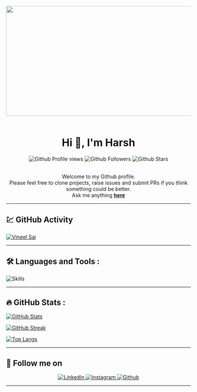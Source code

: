 <div align="center">
  <img src="https://media.giphy.com/media/dWesBcTLavkZuG35MI/giphy.gif" width="600" height="300"/>
</div><br>

<div align="center">
    <h1> Hi 👋, I'm Harsh</h1> 
    <div>
        <img src="https://komarev.com/ghpvc/?username=rajharsh5450&color=FE9600" alt="Github Profile views"/>
        <img src= "https://img.shields.io/github/followers/rajharsh5450?label=Followers&color=FE9600" alt="Github Followers">
        <img src= "https://img.shields.io/github/stars/rajharsh5450?label=Stars&color=FE9600" alt="Github Stars">
    </div>
</div><br>

<div align="center">

Welcome to my Github profile. <br>
Please feel free to clone projects, raise issues and submit PRs if you think something could be better. <br>
Ask me anything <a href="https://github.com/rajharsh5450/rajharsh5450/issues/new"><b>here</b></a><br>

</div>

---

## :chart: GitHub Activity

[![Vineel Sai](https://github-readme-activity-graph.cyclic.app/graph?username=vineelsai26&bg_color=000000&color=6CE287&line=FFEE4A&point=FE9600)](https://vineelsai.com)

---

## :hammer_and_wrench: Languages and Tools :

![Skills](https://skillicons.dev/icons?i=javascript,nodejs,express,react,c,cpp,java,html,bootstrap,mui,heroku,vercel,netlify,firebase,mongodb,mysql,git,github,bash,vscode,linkedin&theme=dark)

---

## :fire: GitHub Stats :

[![GitHub Stats](https://github-readme-stats.vercel.app/api?username=rajharsh5450&&show_icons=true&title_color=ffc857&icon_color=8ac926&text_color=daf7dc&bg_color=151515)](https://github-readme-stats.vercel.app/api?username=rajharsh5450&&show_icons=true&title_color=ffc857&icon_color=8ac926&text_color=daf7dc&bg_color=151515)

[![GitHub Streak](https://github-readme-streak-stats.herokuapp.com?user=rajharsh5450&theme=dark&background=000000)](https://github-readme-streak-stats.herokuapp.com?user=rajharsh5450&theme=dark&background=000000)

[![Top Langs](https://github-readme-stats.vercel.app/api/top-langs/?username=rajharsh5450&layout=compact&theme=vision-friendly-dark)](https://github-readme-stats.vercel.app/api/top-langs/?username=rajharsh5450&layout=compact&theme=vision-friendly-dark)

---

## :iphone: Follow me on

<div align= "center" id="badges">
  <a href="https://www.linkedin.com/in/harsh-raj-76451b191/">
    <img src="https://skillicons.dev/icons?i=linkedin" alt="LinkedIn">
  </a>
  <a href="https://www.instagram.com/r_a_j_harsh_/">
    <img src="https://skillicons.dev/icons?i=instagram" alt="Instagram">
  </a>
  <a href="https://github.com/rajharsh5450/">
    <img src="https://skillicons.dev/icons?i=github" alt="Github"/>
  </a>
</div>

---
